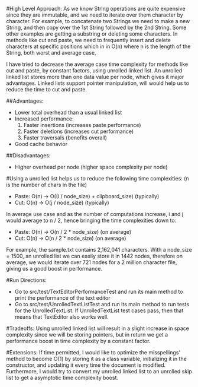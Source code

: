 #High Level Approach:
As we know String operations are quite expensive since they are immutable, and we need to iterate over them character
by character. For example, to concatenate two Strings we need to make a new String, and then copy over the 1st String
followed by the 2nd String. Some other examples are getting a substring or deleting some characters. In methods like
cut and paste, we need to frequently insert and delete characters at specific positions which in in O(n) where n is
the length of the String, both worst and average case.

I have tried to decrease the average case time complexity for methods like cut and paste, by constant factors, using
unrolled linked list. An unrolled linked list stores more than one data value per node, which gives it major advantages.
Linked lists support pointer manipulation, will would help us to reduce the time to cut and paste.

##Advantages:
- Lower total overhead than a usual linked list
- Increased performance:
    1) Faster insertions (increases paste performance)
    2) Faster deletions (increases cut performance)
    3) Faster traversals (benefits overall)
- Good cache behavior

##Disadvantages:
- Higher overhead per node (higher space complexity per node)

#Using a unrolled list helps us to reduce the following time complexities: (n is the number of chars in the file)
- Paste: O(n) -> O((i / node_size) + clipboard_size) (typically)
- Cut: O(n) -> O(j / node_size) (typically)

In average use case and as the number of computations increase, i and j would average to n / 2, hence bringing the
time complexities down to:
- Paste: O(n) -> O(n / 2 * node_size) (on average)
- Cut: O(n) -> O(n / 2 * node_size) (on average)

For example, the sample.txt contains 2,162,041 characters. With a node_size = 1500, an unrolled list we can easily store
it in 1442 nodes, therefore on average, we would iterate over 721 nodes for a 2 million character file, giving us a
good boost in performance.

#Run Directions:
- Go to src/test/TextEditorPerformanceTest and run its main method to print the performance of the text editor
- Go to src/test/UnrolledTextListTest and run its main method to run tests for the UnrolledTextList. If UnrolledTextList
  test cases pass, then that means that TextEditor also works well.

#Tradeoffs:
Using unrolled linked list will result in a slight increase in space complexity since we will be storing pointers, but
in return we get a performance boost in time complexity by a constant factor.

#Extensions:
If time permitted, I would like to optimize the misspellings' method to become O(1) by storing it as a class variable,
initializing it in the constructor, and updating it every time the document is modified. Furthermore, I would try to
convert my unrolled linked list to an unrolled skip list to get a asymptotic time complexity boost.